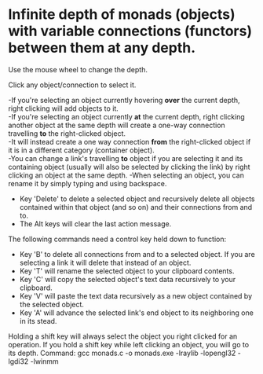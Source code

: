 # Infinite depth of monads (objects) with variable connections (functors) between them at any depth.

Use the mouse wheel to change the depth.

Click any object/connection to select it.

-If you're selecting an object currently hovering **over** the current depth, right clicking will add objects to it.\
-If you're selecting an object currently **at** the current depth, right clicking another object at the same depth will create a one-way connection travelling **to** the right-clicked object.\
-It will instead create a one way connection **from** the right-clicked object if it is in a different category (container object).\
-You can change a link's travelling **to** object if you are selecting it and its containing object (usually will also be selected by clicking the link) by right clicking an object at the same depth.
-When selecting an object, you can rename it by simply typing and using backspace.

- Key 'Delete' to delete a selected object and recursively delete all objects contained within that object (and so on) and their connections from and to.
- The Alt keys will clear the last action message.

The following commands need a control key held down to function:
- Key 'B' to delete all connections from and to a selected object.
If you are selecting a link it will delete that instead of an object.
- Key 'T' will rename the selected object to your clipboard contents.
- Key 'C' will copy the selected object's text data recursively to your clipboard.
- Key 'V' will paste the text data recursively as a new object contained by the selected object.
- Key 'A' will advance the selected link's end object to its neighboring one in its stead.

Holding a shift key will always select the object you right clicked for an operation.
If you hold a shift key while left clicking an object, you will go to its depth.
Command: gcc monads.c -o monads.exe -lraylib -lopengl32 -lgdi32 -lwinmm
